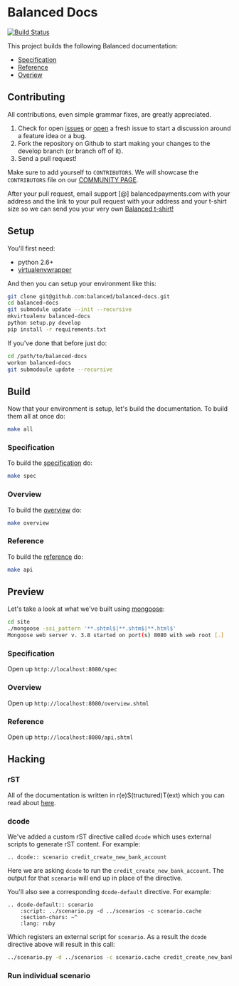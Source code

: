 # Balanced Docs

[![Build Status](https://secure.travis-ci.org/balanced/balanced-docs.png)](http://travis-ci.org/balanced/balanced-docs)

This project builds the following Balanced documentation:

- [Specification](https://github.com/balanced/balanced-api)
- [Reference](https://docs.balancedpayments.com/api)
- [Overiew](https://docs.balancedpayments.com/overview)

## Contributing

All contributions, even simple grammar fixes, are greatly appreciated.

1. Check for open [issues](https://github.com/balanced/balanced-docs/issues) or
   [open](https://github.com/balanced/balanced-docs/issues/new) a fresh issue
   to start a discussion around a feature idea or a bug.
1. Fork the repository on Github to start making your changes to the develop branch (or branch off of it).
1. Send a pull request!

Make sure to add yourself to `CONTRIBUTORS`. We will showcase the `CONTRIBUTORS` file on our
[COMMUNITY PAGE](https://balancedpayments.com/community).

After your pull request, email support [@] balancedpayments.com with
your address and the link to your pull request with your address and
your t-shirt size so we can send you your very own
[Balanced t-shirt!](https://twitter.com/damon_sf/status/266768984744017920/photo/1)

## Setup

You'll first need:

* python 2.6+
* [virtualenvwrapper](http://virtualenvwrapper.readthedocs.org/en/latest/install.html)

And then you can setup your environment like this:

```bash
git clone git@github.com:balanced/balanced-docs.git
cd balanced-docs
git submodule update --init --recursive
mkvirtualenv balanced-docs
python setup.py develop
pip install -r requirements.txt
```

If you've done that before just do:

```bash
cd /path/to/balanced-docs
workon balanced-docs
git submodoule update --recursive
```

## Build

Now that your environment is setup, let's build the documentation. To build
them all at once do:

```bash
make all
```

### Specification

To build the [specification](https://github.com/balanced/balanced-api) do:

```bash
make spec
```

### Overview

To build the [overview](https://balancedpayments.com/docs/overview) do:

```bash
make overview
```

### Reference

To build the [reference](https://balancedpayments.com/docs/api) do:

```bash
make api
```

## Preview

Let's take a look at what we've built using [mongoose](https://github.com/valenok/mongoose):

```bash
cd site
./mongoose -ssi_pattern '**.shtml$|**.shtm$|**.html$'
Mongoose web server v. 3.8 started on port(s) 8080 with web root [.]
```

### Specification

Open up `http://localhost:8080/spec`

### Overview

Open up `http://localhost:8080/overview.shtml`

### Reference

Open up `http://localhost:8080/api.shtml`

## Hacking

### rST

All of the documentation is written in r(e)S(tructured)T(ext) which you can read
about [here](http://docutils.sourceforge.net/docs/user/rst/quickstart.html).

### dcode

We've added a custom rST directive called `dcode` which uses external scripts to
generate rST content. For example:

```
.. dcode:: scenario credit_create_new_bank_account
```

Here we are asking `dcode` to run the `credit_create_new_bank_account`. The
output for that `scenario` will end up in place of the directive.

You'll also see a corresponding `dcode-default` directive. For example:

```
.. dcode-default:: scenario
    :script: ../scenario.py -d ../scenarios -c scenario.cache
    :section-chars: ~^
    :lang: ruby
```

Which registers an external script for `scenario`. As a result the `dcode`
directive above will result in this call:

```bash
../scenario.py -d ../scenarios -c scenario.cache credit_create_new_bank_account --lang ruby
```

### Run individual scenario

```scripts/lang-scenario.py -d clients/curl hold_create
```